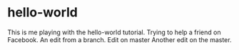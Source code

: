 # hello-world
This is me playing with the hello-world tutorial. Trying to help a friend on Facebook.
An edit from a branch.
Edit on master
Another edit on the master.

